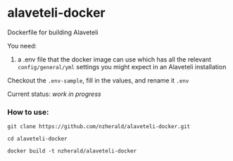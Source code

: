 # alaveteli-docker

Dockerfile for building Alaveteli

You need:

1. a .env file that the docker image can use which has all the relevant
   `config/general/yml` settings you might expect in an Alaveteli
   installation

Checkout the `.env-sample`, fill in the values, and rename it `.env`

Current status: *work in progress*


### How to use:

`git clone https://github.com/nzherald/alaveteli-docker.git`

`cd alaveteli-docker`

`docker build -t nzherald/alaveteli-docker`
